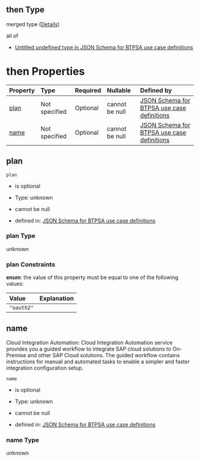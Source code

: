 ## then Type

merged type ([Details](btpsa-usecase-properties-services-items-allof-1-then-allof-18-then.md))

all of

*   [Untitled undefined type in JSON Schema for BTPSA use case definitions](btpsa-usecase-properties-services-items-allof-1-then-allof-18-then-allof-0.md "check type definition")

# then Properties

| Property      | Type          | Required | Nullable       | Defined by                                                                                                                                                                                                            |
| :------------ | :------------ | :------- | :------------- | :-------------------------------------------------------------------------------------------------------------------------------------------------------------------------------------------------------------------- |
| [plan](#plan) | Not specified | Optional | cannot be null | [JSON Schema for BTPSA use case definitions](btpsa-usecase-properties-services-items-allof-1-then-allof-18-then-properties-plan.md "undefined#/properties/services/items/allOf/1/then/allOf/18/then/properties/plan") |
| [name](#name) | Not specified | Optional | cannot be null | [JSON Schema for BTPSA use case definitions](btpsa-usecase-properties-services-items-allof-1-then-allof-18-then-properties-name.md "undefined#/properties/services/items/allOf/1/then/allOf/18/then/properties/name") |

## plan



`plan`

*   is optional

*   Type: unknown

*   cannot be null

*   defined in: [JSON Schema for BTPSA use case definitions](btpsa-usecase-properties-services-items-allof-1-then-allof-18-then-properties-plan.md "undefined#/properties/services/items/allOf/1/then/allOf/18/then/properties/plan")

### plan Type

unknown

### plan Constraints

**enum**: the value of this property must be equal to one of the following values:

| Value      | Explanation |
| :--------- | :---------- |
| `"oauth2"` |             |

## name

Cloud Integration Automation: Cloud Integration Automation service provides you a guided workflow to integrate SAP cloud solutions to On-Premise and other SAP Cloud solutions. The guided workflow contains instructions for manual and automated tasks to enable a simpler and faster integration configuration setup.

`name`

*   is optional

*   Type: unknown

*   cannot be null

*   defined in: [JSON Schema for BTPSA use case definitions](btpsa-usecase-properties-services-items-allof-1-then-allof-18-then-properties-name.md "undefined#/properties/services/items/allOf/1/then/allOf/18/then/properties/name")

### name Type

unknown
